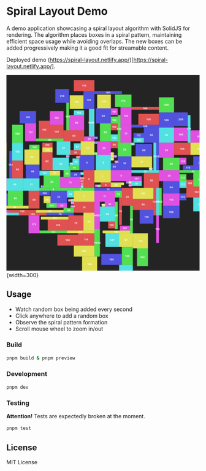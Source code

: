 # Spiral Layout Demo

A demo application showcasing a spiral layout algorithm with SolidJS for rendering. The algorithm places boxes in a spiral pattern, maintaining efficient space usage while avoiding overlaps. The new boxes can be added progressively making it a good fit for streamable content.

Deployed demo (https://spiral-layout.netlify.app/)[https://spiral-layout.netlify.app/].

![Spiral Layout Preview](preview.png){width=300}

## Usage

- Watch random box being added every second
- Click anywhere to add a random box
- Observe the spiral pattern formation
- Scroll mouse wheel to zoom in/out



### Build

```bash
pnpm build & pnpm preview
```

### Development

```bash
pnpm dev
```

### Testing

**Attention!** Tests are expectedly broken at the moment.

```bash
pnpm test
```

## License

MIT License
